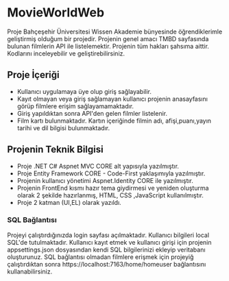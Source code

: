 # MovieWorldWeb
Proje Bahçeşehir Üniversitesi Wissen Akademie bünyesinde öğrendiklerimle geliştirmiş olduğum bir projedir. Projenin genel amacı TMBD sayfasında bulunan filmlerin API ile listelemektir.
Projenin tüm hakları şahsıma aittir. Kodlarını inceleyebilir ve geliştirebilirsiniz.
## Proje İçeriği
- Kullanıcı uygulamaya üye olup giriş sağlayabilir.
- Kayıt olmayan veya giriş sağlamayan kullanıcı projenin anasayfasını görüp filmlere erişim sağlayamamaktadır.
- Giriş yapıldıktan sonra API'den gelen filmler listelenir.
- Film kartı bulunmaktadır. Kartın içeriğinde filmin adı, afişi,puanı,yayın tarihi ve dil bilgisi bulunmaktadır.

## Projenin Teknik Bilgisi
* Proje .NET C# Aspnet MVC CORE alt yapısıyla yazılmıştır.
* Proje Entity Framework CORE - Code-First yaklaşımıyla yazılmıştır.
* Projenin kullanıcı yönetimi Aspnet.Identity CORE ile yazılmıştır.
* Projenin FrontEnd kısmı hazır tema giydirmesi ve yeniden oluşturma olarak 2 şekilde hazırlanmış, HTML, CSS ,JavaScript kullanılmıştır.
* Proje 2 katman (UI,EL) olarak yazıldı.


### SQL Bağlantısı
Projeyi çalıştırdığınızda login sayfası açılmaktadır. Kullanıcı bilgileri local SQL'de tutulmaktadır. Kullanıcı kayıt etmek ve kullanıcı girişi için projenin appsettings.json dosyasından kendi SQL bilgilerinizi ekleyip veritabanı oluşturunuz.
SQL bağlantısı olmadan filmlere erişmek için projeyiğ çalıştırdıktan sonra https://localhost:7163/home/homeuser bağlantısını kullanabilirsiniz.

